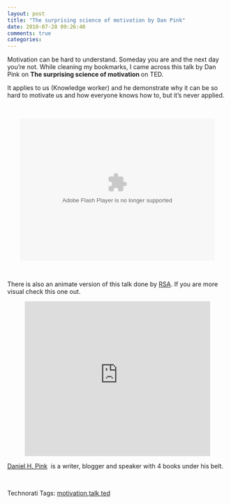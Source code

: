 ```yaml
---
layout: post
title: "The surprising science of motivation by Dan Pink"
date: 2010-07-28 09:26:40
comments: true
categories: 
---
```


<p>Motivation can be hard to understand. Someday you are and the next day you’re not. While cleaning my bookmarks, I came across this talk by Dan Pink on <strong>The surprising science of motivation </strong>on TED.</p>  <p>It applies to us (Knowledge worker) and he demonstrate why it can be so hard to motivate us and how everyone knows how to, but it’s never applied. </p>  <p>&#160;</p>  <p style="text-align: center"><object width="446" height="326"><param name="movie" value="http://video.ted.com/assets/player/swf/EmbedPlayer.swf"></param><param name="allowFullScreen" value="true" /><param name="allowScriptAccess" value="always" /><param name="wmode" value="transparent"></param><param name="bgColor" value="#ffffff"></param> <param name="flashvars" value="vu=http://video.ted.com/talks/dynamic/DanielPink_2009G-medium.flv&amp;su=http://images.ted.com/images/ted/tedindex/embed-posters/DanielPink-2009G.embed_thumbnail.jpg&amp;vw=432&amp;vh=240&amp;ap=0&amp;ti=618&amp;introDuration=15330&amp;adDuration=4000&amp;postAdDuration=830&amp;adKeys=talk=dan_pink_on_motivation;year=2009;theme=not_business_as_usual;theme=speaking_at_tedglobal2009;theme=the_creative_spark;event=TEDGlobal+2009;&amp;preAdTag=tconf.ted/embed;tile=1;sz=512x288;" /><embed src="http://video.ted.com/assets/player/swf/EmbedPlayer.swf" pluginspace="http://www.macromedia.com/go/getflashplayer" type="application/x-shockwave-flash" wmode="transparent" bgColor="#ffffff" width="446" height="326" allowFullScreen="true" allowScriptAccess="always" flashvars="vu=http://video.ted.com/talks/dynamic/DanielPink_2009G-medium.flv&su=http://images.ted.com/images/ted/tedindex/embed-posters/DanielPink-2009G.embed_thumbnail.jpg&vw=432&vh=240&ap=0&ti=618&introDuration=15330&adDuration=4000&postAdDuration=830&adKeys=talk=dan_pink_on_motivation;year=2009;theme=not_business_as_usual;theme=speaking_at_tedglobal2009;theme=the_creative_spark;event=TEDGlobal+2009;"></embed></object></p>  <p>&#160;</p>  <p>There is also an animate version of this talk done by <a title="The RSA youtube channel" href="http://www.youtube.com/user/theRSAorg" target="_blank">RSA</a>. If you are more visual check this one out. </p>  <p style="text-align: center; width: 100%"><embed src="http://www.youtube.com/v/u6XAPnuFjJc&amp;hl=en_US&amp;fs=1" type="application/x-shockwave-flash" wmode="transparent" width="425" height="355"></embed> </p>  <p><a title="Dan Pink&#39;s website" href="http://www.danpink.com/" target="_blank">Daniel H. Pink</a>&#160; is a writer, blogger and speaker with 4 books under his belt.</p>  <p>&#160;</p>  <div style="padding-bottom: 0px; margin: 0px; padding-left: 0px; padding-right: 0px; display: inline; float: none; padding-top: 0px" id="scid:0767317B-992E-4b12-91E0-4F059A8CECA8:41822afe-66a4-4b70-ae1c-e2aaff72821a" class="wlWriterEditableSmartContent">Technorati Tags: <a href="http://technorati.com/tags/motivation" rel="tag">motivation</a>,<a href="http://technorati.com/tags/talk" rel="tag">talk</a>,<a href="http://technorati.com/tags/ted" rel="tag">ted</a></div>
